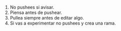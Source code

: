 1. No pushees si avisar.
2. Piensa antes de pushear.
3. Pullea siempre antes de editar algo.
4. Si vas a experimentar no pushees y crea una rama.
